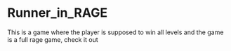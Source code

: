 # Runner_in_RAGE
This is a game where the player is supposed to win all levels and the game is a full rage game, check it out
